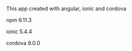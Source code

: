 <p>This app created with angular, ionic and cordova</p>
<p>npm 6.11.3</p>
<p>ionic 5.4.4</p>
<p>cordova 9.0.0</p>
